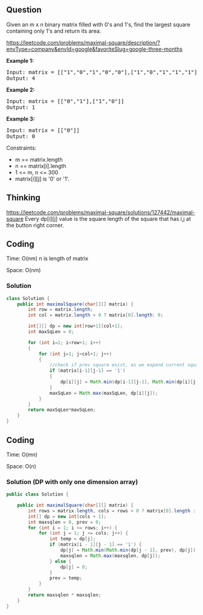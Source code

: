 ## Question
Given an m x n binary matrix filled with 0's and 1's, find the largest square containing only 1's and return its area.

https://leetcode.com/problems/maximal-square/description/?envType=company&envId=google&favoriteSlug=google-three-months

**Example 1:**
<pre>
Input: matrix = [["1","0","1","0","0"],["1","0","1","1","1"],["1","1","1","1","1"],["1","0","0","1","0"]]
Output: 4
</pre>

**Example 2:**
<pre>
Input: matrix = [["0","1"],["1","0"]]
Output: 1
</pre>

**Example 3:**
<pre>
Input: matrix = [["0"]]
Output: 0
</pre>

Constraints:  
* m == matrix.length  
* n == matrix[i].length  
* 1 <= m, n <= 300  
* matrix[i][j] is '0' or '1'.  

## Thinking
https://leetcode.com/problems/maximal-square/solutions/127442/maximal-square
Every dp[i][j] value is the square length of the square that has i,j at the button right corner.

## Coding
Time: O(nm)  n is length of matrix

Space: O(nm)

### Solution
```java
class Solution {
    public int maximalSquare(char[][] matrix) {
        int row = matrix.length;
        int col = matrix.length > 0 ? matrix[0].length: 0;

        int[][] dp = new int[row+1][col+1];
        int maxSqLen = 0;

        for (int i=1; i<row+1; i++)
        {
            for (int j=1; j<col+1; j++)
            {
                //check if prev square exist, as we expand current square from i-1. j-1
                if (matrix[i-1][j-1] == '1')
                {
                    dp[i][j] = Math.min(dp[i-1][j-1], Math.min(dp[i][j-1], dp[i-1][j])) + 1;
                }
                maxSqLen = Math.max(maxSqLen, dp[i][j]);
            }
        }
        return maxSqLen*maxSqLen;
    }
}
```

## Coding
Time: O(mn) 

Space: O(n)

### Solution (DP with only one dimension array)
```java
public class Solution {

    public int maximalSquare(char[][] matrix) {
        int rows = matrix.length, cols = rows > 0 ? matrix[0].length : 0;
        int[] dp = new int[cols + 1];
        int maxsqlen = 0, prev = 0;
        for (int i = 1; i <= rows; i++) {
            for (int j = 1; j <= cols; j++) {
                int temp = dp[j];
                if (matrix[i - 1][j - 1] == '1') {
                    dp[j] = Math.min(Math.min(dp[j - 1], prev), dp[j]) + 1;
                    maxsqlen = Math.max(maxsqlen, dp[j]);
                } else {
                    dp[j] = 0;
                }
                prev = temp;
            }
        }
        return maxsqlen * maxsqlen;
    }
}
```